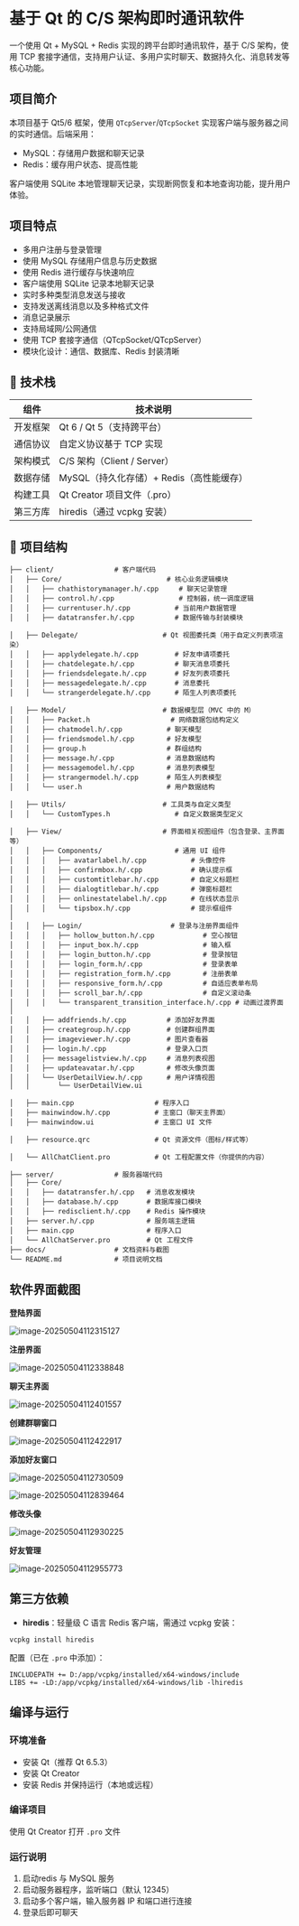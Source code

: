 #  基于 Qt 的 C/S 架构即时通讯软件

一个使用 Qt + MySQL + Redis 实现的跨平台即时通讯软件，基于 C/S 架构，使用 TCP 套接字通信，支持用户认证、多用户实时聊天、数据持久化、消息转发等核心功能。

##  项目简介

本项目基于 Qt5/6 框架，使用 `QTcpServer`/`QTcpSocket` 实现客户端与服务器之间的实时通信。后端采用：

- MySQL：存储用户数据和聊天记录
- Redis：缓存用户状态、提高性能

客户端使用 SQLite 本地管理聊天记录，实现断网恢复和本地查询功能，提升用户体验。

##  项目特点

- 多用户注册与登录管理
- 使用 MySQL 存储用户信息与历史数据
- 使用 Redis 进行缓存与快速响应
- 客户端使用 SQLite 记录本地聊天记录
- 实时多种类型消息发送与接收
- 支持发送离线消息以及多种格式文件
- 消息记录展示
- 支持局域网/公网通信
- 使用 TCP 套接字通信（QTcpSocket/QTcpServer）
- 模块化设计：通信、数据库、Redis 封装清晰

## 🔧 技术栈

| 组件     | 技术说明                    |
| -------- | --------------------------- |
| 开发框架 | Qt 6 / Qt 5（支持跨平台）   |
| 通信协议 | 自定义协议基于 TCP 实现     |
| 架构模式 | C/S 架构（Client / Server） |
| 数据存储 | 	MySQL（持久化存储）+ Redis（高性能缓存）                      |
| 构建工具 | Qt Creator 项目文件（.pro） |
| 第三方库 | hiredis（通过 vcpkg 安装）    |

## 📂 项目结构

```
├── client/               # 客户端代码
│   ├── Core/                          # 核心业务逻辑模块
│   │   ├── chathistorymanager.h/.cpp     # 聊天记录管理
│   │   ├── control.h/.cpp                # 控制器，统一调度逻辑
│   │   ├── currentuser.h/.cpp           # 当前用户数据管理
│   │   ├── datatransfer.h/.cpp          # 数据传输与封装模块

│   ├── Delegate/                     # Qt 视图委托类（用于自定义列表项渲染）
│   │   ├── applydelegate.h/.cpp         # 好友申请项委托
│   │   ├── chatdelegate.h/.cpp          # 聊天消息项委托
│   │   ├── friendsdelegate.h/.cpp       # 好友列表项委托
│   │   ├── messagedelegate.h/.cpp       # 消息委托
│   │   └── strangerdelegate.h/.cpp      # 陌生人列表项委托

│   ├── Model/                        # 数据模型层（MVC 中的 M）
│   │   ├── Packet.h                    # 网络数据包结构定义
│   │   ├── chatmodel.h/.cpp           # 聊天模型
│   │   ├── friendsmodel.h/.cpp        # 好友模型
│   │   ├── group.h                    # 群组结构
│   │   ├── message.h/.cpp             # 消息数据结构
│   │   ├── messagemodel.h/.cpp        # 消息列表模型
│   │   ├── strangermodel.h/.cpp       # 陌生人列表模型
│   │   └── user.h                     # 用户数据结构

│   ├── Utils/                        # 工具类与自定义类型
│   │   └── CustomTypes.h                # 自定义数据类型定义

│   ├── View/                         # 界面相关视图组件（包含登录、主界面等）
│   │   ├── Components/                  # 通用 UI 组件
│   │   │   ├── avatarlabel.h/.cpp           # 头像控件
│   │   │   ├── confirmbox.h/.cpp            # 确认提示框
│   │   │   ├── customtitlebar.h/.cpp        # 自定义标题栏
│   │   │   ├── dialogtitlebar.h/.cpp        # 弹窗标题栏
│   │   │   ├── onlinestatelabel.h/.cpp      # 在线状态显示
│   │   │   └── tipsbox.h/.cpp               # 提示框组件
│
│   │   ├── Login/                      # 登录与注册界面组件
│   │   │   ├── hollow_button.h/.cpp            # 空心按钮
│   │   │   ├── input_box.h/.cpp                # 输入框
│   │   │   ├── login_button.h/.cpp             # 登录按钮
│   │   │   ├── login_form.h/.cpp               # 登录表单
│   │   │   ├── registration_form.h/.cpp        # 注册表单
│   │   │   ├── responsive_form.h/.cpp          # 自适应表单布局
│   │   │   ├── scroll_bar.h/.cpp               # 自定义滚动条
│   │   │   └── transparent_transition_interface.h/.cpp # 动画过渡界面
│
│   │   ├── addfriends.h/.cpp          # 添加好友界面
│   │   ├── creategroup.h/.cpp         # 创建群组界面
│   │   ├── imageviewer.h/.cpp         # 图片查看器
│   │   ├── login.h/.cpp               # 登录入口页
│   │   ├── messagelistview.h/.cpp     # 消息列表视图
│   │   ├── updateavatar.h/.cpp        # 修改头像页面
│   │   └── UserDetailView.h/.cpp      # 用户详情视图
│   │       └── UserDetailView.ui

│   ├── main.cpp                    # 程序入口
│   ├── mainwindow.h/.cpp           # 主窗口（聊天主界面）
│   ├── mainwindow.ui               # 主窗口 UI 文件

│   ├── resource.qrc                # Qt 资源文件（图标/样式等）

│   └── AllChatClient.pro           # Qt 工程配置文件（你提供的内容）

├── server/               # 服务器端代码
│   ├── Core/
│   │   ├── datatransfer.h/.cpp   # 消息收发模块
│   │   ├── database.h/.cpp       # 数据库接口模块
│   │   ├── redisclient.h/.cpp    # Redis 操作模块
│   ├── server.h/.cpp             # 服务端主逻辑
│   ├── main.cpp                  # 程序入口
│   └── AllChatServer.pro         # Qt 工程文件
├── docs/                 # 文档资料与截图
└── README.md             # 项目说明文档
```

##  软件界面截图

**登陆界面**

![image-20250504112315127](https://github.com/user-attachments/assets/895b1711-4106-4a1c-b9ea-23db49b5af8d)


**注册界面**

![image-20250504112338848](https://github.com/user-attachments/assets/f3914f03-7c29-40ce-ac9b-a6d2d1683b8a)


**聊天主界面**

![image-20250504112401557](https://github.com/user-attachments/assets/76e4f3f0-f048-438d-bb35-abd3db9cf316)


**创建群聊窗口**

![image-20250504112422917](https://github.com/user-attachments/assets/ebc0899b-b1d0-4f3f-a9b6-4354a63c513a)


**添加好友窗口**

![image-20250504112730509](https://github.com/user-attachments/assets/8883479f-9d43-46c6-bf51-bef4e06e1118)


![image-20250504112839464](https://github.com/user-attachments/assets/465b566f-e025-4179-b950-3a9cc57327bd)


**修改头像**

![image-20250504112930225](https://github.com/user-attachments/assets/c591d108-a069-441f-b19c-f84006ac7fe6)


**好友管理**

![image-20250504112955773](https://github.com/user-attachments/assets/4c836139-3c57-438b-b7d0-627c6c5ab7a3)




## 第三方依赖

- **hiredis**：轻量级 C 语言 Redis 客户端，需通过 vcpkg 安装：

```
vcpkg install hiredis
```

配置（已在 `.pro` 中添加）：

```
INCLUDEPATH += D:/app/vcpkg/installed/x64-windows/include
LIBS += -LD:/app/vcpkg/installed/x64-windows/lib -lhiredis
```

## 编译与运行

### 环境准备

- 安装 Qt（推荐 Qt 6.5.3）
- 安装 Qt Creator 
- 安装 Redis 并保持运行（本地或远程）

### 编译项目

使用 Qt Creator 打开 `.pro` 文件

### 运行说明

1. 启动redis 与 MySQL 服务
2. 启动服务器程序，监听端口（默认 12345）
3. 启动多个客户端，输入服务器 IP 和端口进行连接
4. 登录后即可聊天
